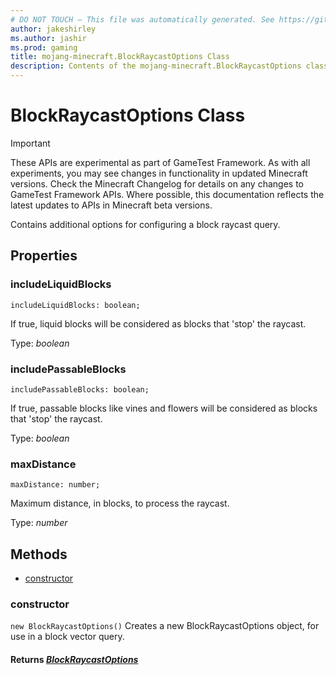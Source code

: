 ```yaml
---
# DO NOT TOUCH — This file was automatically generated. See https://github.com/Mojang/MinecraftApiDocsGenerator to modify descriptions, examples, etc.
author: jakeshirley
ms.author: jashir
ms.prod: gaming
title: mojang-minecraft.BlockRaycastOptions Class
description: Contents of the mojang-minecraft.BlockRaycastOptions class.
---
```

# BlockRaycastOptions Class
>[!IMPORTANT]
>These APIs are experimental as part of GameTest Framework. As with all experiments, you may see changes in functionality in updated Minecraft versions. Check the Minecraft Changelog for details on any changes to GameTest Framework APIs. Where possible, this documentation reflects the latest updates to APIs in Minecraft beta versions.

Contains additional options for configuring a block raycast query.

## Properties

### **includeLiquidBlocks**
`includeLiquidBlocks: boolean;`

If true, liquid blocks will be considered as blocks that 'stop' the raycast.

Type: *boolean*

### **includePassableBlocks**
`includePassableBlocks: boolean;`

If true, passable blocks like vines and flowers will be considered as blocks that 'stop' the raycast.

Type: *boolean*

### **maxDistance**
`maxDistance: number;`

Maximum distance, in blocks, to process the raycast.

Type: *number*

## Methods
- [constructor](#constructor)

### **constructor**
`
new BlockRaycastOptions()
`
Creates a new BlockRaycastOptions object, for use in a block vector query.

#### **Returns** [*BlockRaycastOptions*](BlockRaycastOptions.md)
